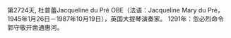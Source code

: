 第2724天, 杜普蕾Jacqueline du Pré OBE（法语：Jacqueline Mary du Pré，1945年1月26日－1987年10月19日），英国大提琴演奏家。
1291年：忽必烈命令郭守敬开凿通惠河。